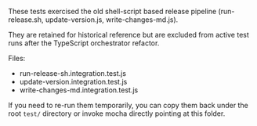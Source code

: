 These tests exercised the old shell-script based release pipeline (run-release.sh, update-version.js, write-changes-md.js).

They are retained for historical reference but are excluded from active test runs after the TypeScript orchestrator refactor.

Files:

- run-release-sh.integration.test.js
- update-version.integration.test.js
- write-changes-md.integration.test.js

If you need to re-run them temporarily, you can copy them back under the root `test/` directory or invoke mocha directly pointing at this folder.
